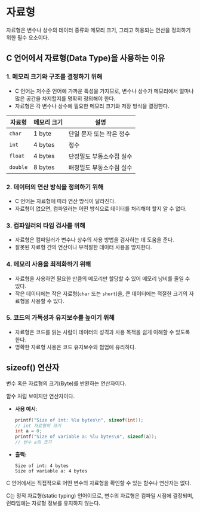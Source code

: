 # 자료형

자료형은 변수나 상수의 데이터 종류와 메모리 크기, 그리고 허용되는 연산을 정의하기 위한 필수 요소이다.

## C 언어에서 자료형(Data Type)을 사용하는 이유

### **1. 메모리 크기와 구조를 결정하기 위해**

- C 언어는 저수준 언어에 가까운 특성을 가지므로, 변수나 상수가 메모리에서 얼마나 많은 공간을 차지할지를 명확히 정의해야 한다.
- 자료형은 각 변수나 상수에 필요한 메모리 크기와 저장 방식을 결정한다.

| 자료형 | 메모리 크기 | 설명 |
| --- | --- | --- |
| `char` | 1 byte | 단일 문자 또는 작은 정수 |
| `int` | 4 bytes | 정수 |
| `float` | 4 bytes | 단정밀도 부동소수점 실수 |
| `double` | 8 bytes | 배정밀도 부동소수점 실수 |

### **2. 데이터의 연산 방식을 정의하기 위해**

- C 언어는 자료형에 따라 연산 방식이 달라진다.
- 자료형이 없으면, 컴파일러는 어떤 방식으로 데이터를 처리해야 할지 알 수 없다.

### **3. 컴파일러의 타입 검사를 위해**

- 자료형은 컴파일러가 변수나 상수의 사용 방법을 검사하는 데 도움을 준다.
- 잘못된 자료형 간의 연산이나 부적절한 데이터 사용을 방지한다.

### **4. 메모리 사용을 최적화하기 위해**

- 자료형을 사용하면 필요한 만큼의 메모리만 할당할 수 있어 메모리 낭비를 줄일 수 있다.
- 작은 데이터에는 작은 자료형(`char` 또는 `short`)을, 큰 데이터에는 적절한 크기의 자료형을 사용할 수 있다.

### **5. 코드의 가독성과 유지보수를 높이기 위해**

- 자료형은 코드를 읽는 사람이 데이터의 성격과 사용 목적을 쉽게 이해할 수 있도록 한다.
- 명확한 자료형 사용은 코드 유지보수와 협업에 유리하다.

## sizeof() 연산자

변수 혹은 자료형의 크기(Byte)를 반환하는 연산자이다.

함수 처럼 보이지만 연산자이다.

- **사용 예시**:
    
    ```c
    printf("Size of int: %lu bytes\n", sizeof(int));
    // int 자료형의 크기
    int a = 0;
    printf("Size of variable a: %lu bytes\n", sizeof(a));
    // 변수 a의 크기
    ```
    
- **출력:**
    
    ```
    Size of int: 4 bytes
    Size of variable a: 4 bytes
    ```
    

C 언어에서는 직접적으로 어떤 변수의 자료형을 확인할 수 있는 함수나 연산자는 없다. 

C는 정적 자료형(static typing) 언어이므로, 변수의 자료형은 컴파일 시점에 결정되며, 런타임에는 자료형 정보를 유지하지 않는다.